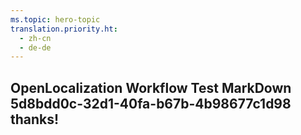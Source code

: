 ```yaml
---
ms.topic: hero-topic
translation.priority.ht: 
  - zh-cn
  - de-de
---
```

## OpenLocalization Workflow Test MarkDown 5d8bdd0c-32d1-40fa-b67b-4b98677c1d98 thanks!
